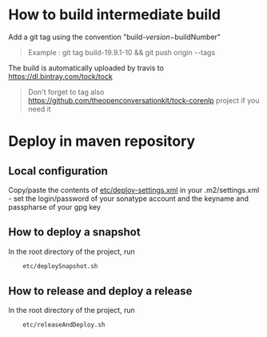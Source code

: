 # How to build intermediate build

Add a git tag using the convention "build-$version-$buildNumber"

> Example : git tag build-19.9.1-10 && git push origin --tags

The build is automatically uploaded by travis to https://dl.bintray.com/tock/tock

> Don't forget to tag also https://github.com/theopenconversationkit/tock-corenlp project if you need it

# Deploy in maven repository

## Local configuration

Copy/paste the contents of [etc/deploy-settings.xml](https://github.com/theopenconversationkit/tock/blob/master/etc/deploy-settings.xml)
 in your .m2/settings.xml - set the login/password of your sonatype account
 and the keyname and passpharse of your gpg key

## How to deploy a snapshot

In the root directory of the project, run 
 
```sh 
    etc/deploySnapshot.sh
```  

## How to release and deploy a release

In the root directory of the project, run 
 
```sh 
    etc/releaseAndDeploy.sh
```  



  

 